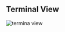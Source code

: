 ## Terminal View
![termina view](https://github.com/Zwilla/BitCaine5_aeternity_miner/blob/master/screenshots/Bitcaine5_aeternity_multi_mix_miner.jpg)
